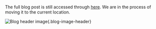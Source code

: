 The full blog post is still accessed through [here](https://www.1onepsilon.com/single-post/2018/09/29/October-Editors-Picks). We are in the process of moving it to the current location.

![Blog header image](https://es-app.com/assets/s4s291.jpg){.blog-image-header}